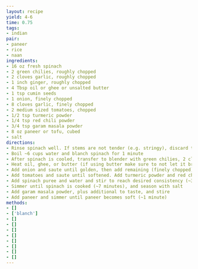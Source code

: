 ```yaml
---
layout: recipe
yield: 4-6
time: 0.75
tags:
- indian
pair:
- paneer
- rice
- naan
ingredients:
- 16 oz fresh spinach
- 2 green chilies, roughly chopped
- 2 cloves garlic, roughly chopped
- 1 inch ginger, roughly chopped
- 4 Tbsp oil or ghee or unsalted butter
- 1 tsp cumin seeds
- 1 onion, finely chopped
- 8 cloves garlic, finely chopped
- 2 medium sized tomatoes, chopped
- 1/2 tsp turmeric powder
- 1/4 tsp red chili powder
- 3/4 tsp garam masala powder
- 8 oz paneer or tofu, cubed
- salt
directions:
- Rinse spinach well. If stems are not tender (e.g. stringy), discard the stems
- Boil ~6 cups water and blanch spinach for 1 minute
- After spinach is cooled, transfer to blender with green chilies, 2 cloves roughly chopped garlic, and ginger. Blend into a smooth puree
- Heat oil, ghee, or butter (if using butter make sure to not let it brown). Add cumin seeds and let them sputter for about a minute
- Add onion and saute until golden, then add remaining (finely chopped) garlic and saute for an additional 30 seconds to 1 minute
- Add tomatoes and saute until softened. Add turmeric powder and red chili powder and mix well
- Add spinach puree and water and stir to reach desired consistency (~3/4 cup water)
- Simmer until spinach is cooked (~7 minutes), and season with salt
- Add garam masala powder, plus additional to taste, and stire
- Add paneer and simmer until paneer becomes soft (~1 minute)
methods:
- []
- ['blanch']
- []
- []
- []
- []
- []
- []
- []
- []
---
```

